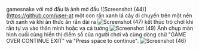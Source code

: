 gamesnake với mở đầu là ảnh mở đầu
![Screenshot (44)](https://github.com/user-at
một con rắn xanh lá cây di chuyển trên một nền trời xanh và khi ăn thức ăn rắn dài ra 
![Screenshot (47)](https://github.com/user-attachments/assets/47ec74bb-fde4-48c7-a7fa-c86b922d9d4a)
kết thúc trò chơi khi rắn tự va vào thân mình hoặc va cả tường
![Screenshot (49)](https://github.com/user-attachments/assets/7520a84d-8fa6-4ed7-a533-837fa0c4a003)
Ảnh chụp màn hình cuối cùng hiển thị điểm số của người chơi và cùng dòng chữ "GAME OVER CONTINUE EXIT" và "Press space to continue".
![Screenshot (46)](https://github.com/user-attachments/assets/42b5b306-9054-49a8-ba99-b058e3f7aa4d)

